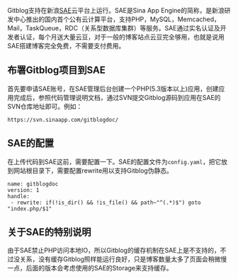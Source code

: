 <!--
author: jockchou
date: 2015-07-24
title: 在新浪SAE上运行GitBlog
tags: GitBlog
category: GitBlog
status: publish
summary: Gitblog支持在新浪SAE云平台上运行。SAE是Sina App Engine的简称，是新浪研发中心推出的国内首个公有云计算平台，支持PHP，MySQL，Memcached，Mail，TaskQueue，RDC（关系型数据库集群）等服务。SAE通过实名认证及开发者认证，每个月送大量云豆，对于一般的博客站点云豆完全够用，也就是说用SAE搭建博客完全免费，不需要支付费用。
-->

Gitblog支持在新浪[SAE](http://sae.sina.com.cn)云平台上运行。SAE是Sina App Engine的简称，是新浪研发中心推出的国内首个公有云计算平台，支持PHP，MySQL，Memcached，Mail，TaskQueue，RDC（关系型数据库集群）等服务。SAE通过实名认证及开发者认证，每个月送大量云豆，对于一般的博客站点云豆完全够用，也就是说用SAE搭建博客完全免费，不需要支付费用。

## 布署Gitblog项目到SAE ##

首先要申请SAE账号，在SAE管理后台创建一个PHP(5.3版本以上)应用，创建应用完成后，参照代码管理说明文档，通过SVN提交Gitblog源码到应用在SAE的SVN仓库地址即可。例如：

```
https://svn.sinaapp.com/gitblogdoc/
```

## SAE的配置 ##
在上传代码到SAE这前，需要配置一下。SAE的配置文件为`config.yaml`，把它放到网站根目录下，需要配置rewrite用以支持Gitblog伪静态。

```
name: gitblogdoc
version: 1
handle:
 - rewrite: if(!is_dir() && !is_file() && path~"^(.*)$") goto "index.php/$1"
```

## 关于SAE的特别说明 ##

由于SAE禁止PHP访问本地IO，所以Gitblog的缓存机制在SAE上是不支持的，不过没关系，没有缓存Gitblog照样能运行良好，只是博客数量太多了页面会稍微慢一点，后面的版本会考虑使用的SAE的Storage来支持缓存。


